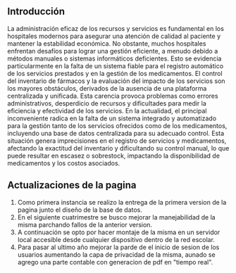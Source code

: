 ## Introducción

La administración eficaz de los recursos y servicios es fundamental en los hospitales modernos para asegurar una atención de calidad al paciente y mantener la estabilidad económica. No obstante, muchos hospitales enfrentan desafíos para lograr una gestión eficiente, a menudo debido a métodos manuales o sistemas informáticos deficientes. Esto se evidencia particularmente en la falta de un sistema fiable para el registro automático de los servicios prestados y en la gestión de los medicamentos. El control del inventario de fármacos y la evaluación del impacto de los servicios son los mayores obstáculos, derivados de la ausencia de una plataforma centralizada y unificada. Esta carencia provoca problemas como errores administrativos, desperdicio de recursos y dificultades para medir la eficiencia y efectividad de los servicios. En la actualidad, el principal inconveniente radica en la falta de un sistema integrado y automatizado para la gestión tanto de los servicios ofrecidos como de los medicamentos, incluyendo una base de datos centralizada para su adecuado control. Esta situación genera imprecisiones en el registro de servicios y medicamentos, afectando la exactitud del inventario y dificultando su control manual, lo que puede resultar en escasez o sobrestock, impactando la disponibilidad de medicamentos y los costos asociados.

## Actualizaciones de la pagina

1. Como primera instancia se realizo la entrega de la primera version de la pagina junto el diseño de la base de datos.
1. En el siguiente cuatrimestre se busco mejorar la manejabilidad de la misma parchando fallos de la anterior version.
1. A continuación se opto por hacer montaje de la misma en un servidor local accesible desde cualquier dispositivo dentro de la red escolar.
1. Para pasar al ultimo año mejorar la parde de el inicio de sesion de los usuarios aumentando la capa de privacidad de la misma, aunado se agrego una parte contable con generacion de pdf en "tiempo real".
